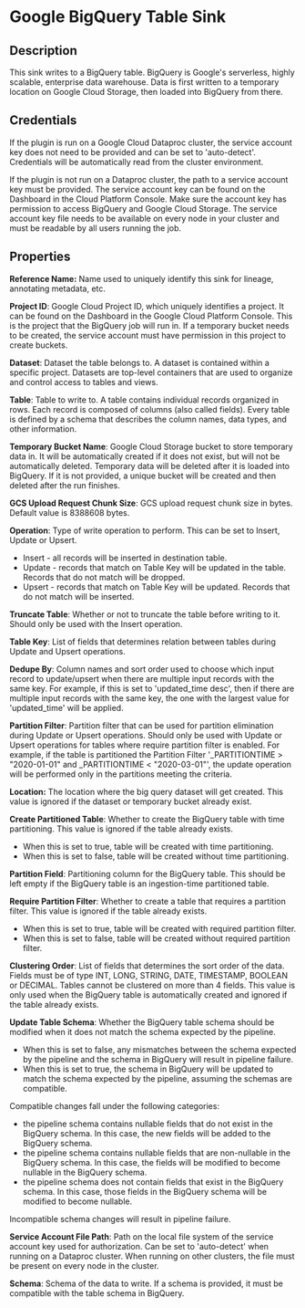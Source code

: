 # Google BigQuery Table Sink

Description
-----------
This sink writes to a BigQuery table.
BigQuery is Google's serverless, highly scalable, enterprise data warehouse.
Data is first written to a temporary location on
Google Cloud Storage, then loaded into BigQuery from there.

Credentials
-----------
If the plugin is run on a Google Cloud Dataproc cluster, the service account key does not need to be
provided and can be set to 'auto-detect'.
Credentials will be automatically read from the cluster environment.

If the plugin is not run on a Dataproc cluster, the path to a service account key must be provided.
The service account key can be found on the Dashboard in the Cloud Platform Console.
Make sure the account key has permission to access BigQuery and Google Cloud Storage.
The service account key file needs to be available on every node in your cluster and
must be readable by all users running the job.

Properties
----------
**Reference Name:** Name used to uniquely identify this sink for lineage, annotating metadata, etc.

**Project ID**: Google Cloud Project ID, which uniquely identifies a project.
It can be found on the Dashboard in the Google Cloud Platform Console. This is the project
that the BigQuery job will run in. If a temporary bucket needs to be created, the service account
must have permission in this project to create buckets.

**Dataset**: Dataset the table belongs to. A dataset is contained within a specific project.
Datasets are top-level containers that are used to organize and control access to tables and views.

**Table**: Table to write to. A table contains individual records organized in rows.
Each record is composed of columns (also called fields).
Every table is defined by a schema that describes the column names, data types, and other information.

**Temporary Bucket Name**: Google Cloud Storage bucket to store temporary data in.
It will be automatically created if it does not exist, but will not be automatically deleted.
Temporary data will be deleted after it is loaded into BigQuery. If it is not provided, a unique
bucket will be created and then deleted after the run finishes.

**GCS Upload Request Chunk Size**: GCS upload request chunk size in bytes. Default value is 8388608 bytes.

**Operation**: Type of write operation to perform. This can be set to Insert, Update or Upsert.
* Insert - all records will be inserted in destination table.
* Update - records that match on Table Key will be updated in the table. Records that do not match 
will be dropped.
* Upsert - records that match on Table Key will be updated. Records that do not match will be inserted.

**Truncate Table**: Whether or not to truncate the table before writing to it.
Should only be used with the Insert operation.

**Table Key**: List of fields that determines relation between tables during Update and Upsert operations.

**Dedupe By**: Column names and sort order used to choose which input record to update/upsert when there are
multiple input records with the same key. For example, if this is set to 'updated_time desc', then if there are
multiple input records with the same key, the one with the largest value for 'updated_time' will be applied.

**Partition Filter**: Partition filter that can be used for partition elimination during Update or 
Upsert operations. Should only be used with Update or Upsert operations for tables where 
require partition filter is enabled. For example, if the table is partitioned the Partition Filter 
'_PARTITIONTIME > "2020-01-01" and _PARTITIONTIME < "2020-03-01"', 
the update operation will be performed only in the partitions meeting the criteria.

**Location:** The location where the big query dataset will get created. This value is ignored
if the dataset or temporary bucket already exist.

**Create Partitioned Table**: Whether to create the BigQuery table with time partitioning. This value
is ignored if the table already exists.
* When this is set to true, table will be created with time partitioning.
* When this is set to false, table will be created without time partitioning.

**Partition Field**: Partitioning column for the BigQuery table. This should be left empty if the
BigQuery table is an ingestion-time partitioned table.

**Require Partition Filter**: Whether to create a table that requires a partition filter. This value
is ignored if the table already exists.
* When this is set to true, table will be created with required partition filter.
* When this is set to false, table will be created without required partition filter.

**Clustering Order**: List of fields that determines the sort order of the data. Fields must be of type
INT, LONG, STRING, DATE, TIMESTAMP, BOOLEAN or DECIMAL. Tables cannot be clustered on more than 4 fields.
 This value is only used when the BigQuery table is automatically created and ignored if the table 
 already exists.

**Update Table Schema**: Whether the BigQuery table schema should be modified 
when it does not match the schema expected by the pipeline.
* When this is set to false, any mismatches between the schema expected by the pipeline 
and the schema in BigQuery will result in pipeline failure.
* When this is set to true, the schema in BigQuery will be updated to match the schema 
expected by the pipeline, assuming the schemas are compatible.

Compatible changes fall under the following categories:
* the pipeline schema contains nullable fields that do not exist in the BigQuery schema. 
In this case, the new fields will be added to the BigQuery schema.
* the pipeline schema contains nullable fields that are non-nullable in the BigQuery schema. 
In this case, the fields will be modified to become nullable in the BigQuery schema.
* the pipeline schema does not contain fields that exist in the BigQuery schema.
In this case, those fields in the BigQuery schema will be modified to become nullable.
                         
Incompatible schema changes will result in pipeline failure.

**Service Account File Path**: Path on the local file system of the service account key used for
authorization. Can be set to 'auto-detect' when running on a Dataproc cluster.
When running on other clusters, the file must be present on every node in the cluster.

**Schema**: Schema of the data to write. 
If a schema is provided, it must be compatible with the table schema in BigQuery.
